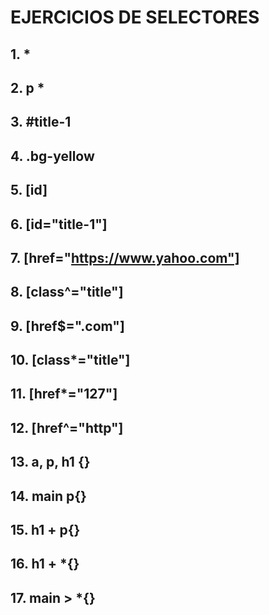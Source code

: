 # EJERCICIOS DE SELECTORES
## 1.  *
## 2.  p *
## 3.  #title-1
## 4.  .bg-yellow
## 5.  [id]
## 6.  [id="title-1"]
## 7.  [href="https://www.yahoo.com"]
## 8.  [class^="title"]
## 9.  [href$=".com"]
## 10. [class*="title"]
## 11. [href*="127"]
## 12. [href^="http"]
## 13. a, p, h1 {}
## 14. main p{}
## 15. h1 + p{}
## 16. h1 + *{}
## 17. main > *{}